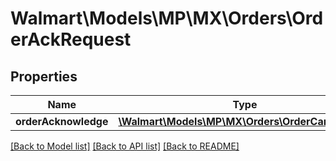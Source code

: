 # Walmart\Models\MP\MX\Orders\OrderAckRequest

## Properties

Name | Type | Description | Notes
------------ | ------------- | ------------- | -------------
**orderAcknowledge** | [**\Walmart\Models\MP\MX\Orders\OrderCancellation**](OrderCancellation.md) |  | [optional]


[[Back to Model list]](./) [[Back to API list]](../../../../../README.md#supported-apis) [[Back to README]](../../../../../README.md)
